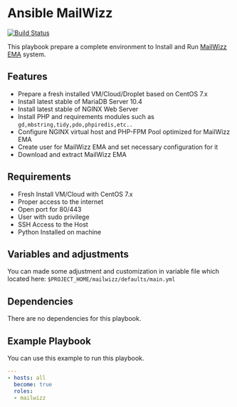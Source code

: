 Ansible MailWizz
=========
[![Build Status](https://travis-ci.org/danitfk/ansible-mailwizz.svg?branch=master)](https://travis-ci.org/danitfk/ansible-mailwizz)

This playbook prepare a complete environment to Install and Run [MailWizz  EMA](https://www.mailwizz.com/) system. 

## Features

- Prepare a fresh installed VM/Cloud/Droplet based on CentOS 7.x
- Install latest stable of MariaDB Server 10.4
- Install latest stable of NGINX Web Server
- Install PHP and requirements modules such as `gd,mbstring,tidy,pdo,phpiredis,etc..`
- Configure NGINX virtual host and PHP-FPM Pool optimized for MailWizz EMA
- Create user for MailWizz EMA and set necessary configuration for it
- Download and extract MailWizz EMA

Requirements
------------

- Fresh Install VM/Cloud with CentOS 7.x
- Proper access to the internet
- Open port for 80/443 
- User with sudo privilege 
- SSH Access to the Host
- Python Installed on machine

Variables and adjustments
--------------

You can made some adjustment and customization in variable file which located here: `$PROJECT_HOME/mailwizz/defaults/main.yml`

Dependencies
------------

There are no dependencies for this playbook.

Example Playbook
----------------

You can use this example to run this playbook.

```yaml
---
- hosts: all
  become: true
  roles:
  - mailwizz
```


